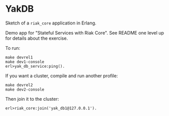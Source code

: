 # YakDB

Sketch of a `riak_core` application in Erlang.

Demo app for "Stateful Services with Riak Core". See README one level up
for details about the exercise.

To run:

    make devrel1
    make dev1-console
    erl>yak_db_service:ping().

If you want a cluster, compile and run another profile:

    make devrel2
    make dev2-console
    
Then join it to the cluster:

    erl>riak_core:join('yak_db1@127.0.0.1'). 
